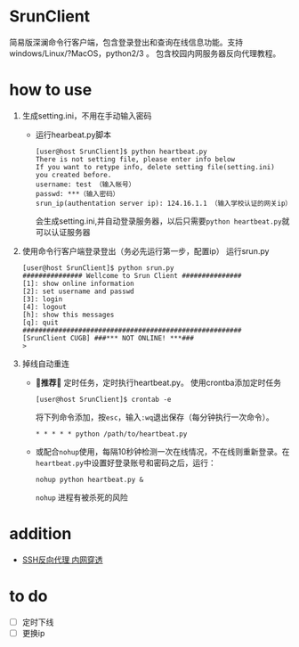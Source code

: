 # SrunClient
简易版深澜命令行客户端，包含登录登出和查询在线信息功能。支持 windows/Linux/?MacOS，python2/3 。 包含校园内网服务器反向代理教程。

# how to use
1. 生成setting.ini，不用在手动输入密码
    - 运行hearbeat.py脚本
        ```shell
        [user@host SrunClient]$ python heartbeat.py
        There is not setting file, please enter info below
        If you want to retype info, delete setting file(setting.ini) you created before.
        username: test （输入帐号）
        passwd: ***（输入密码）
        srun_ip(authentation server ip): 124.16.1.1 （输入学校认证的网关ip）
        ```
        会生成setting.ini,并自动登录服务器，以后只需要```python heartbeat.py```就可以认证服务器

2. 使用命令行客户端登录登出（务必先运行第一步，配置ip）
    运行srun.py
    ```
    [user@host SrunClient]$ python srun.py
    ############### Wellcome to Srun Client ###############
    [1]: show online information
    [2]: set username and passwd
    [3]: login
    [4]: logout
    [h]: show this messages
    [q]: quit
    #######################################################
    [SrunClient CUGB] ###*** NOT ONLINE! ***###
    >
    ```

3. 掉线自动重连
    - 🍬**推荐**🍬 定时任务，定时执行heartbeat.py。
        使用crontba添加定时任务
        ```shell
        [user@host SrunClient]$ crontab -e
        ```
        将下列命令添加，按`esc`，输入`:wq`退出保存（每分钟执行一次命令）。
        ```
        * * * * * python /path/to/heartbeat.py
        ```
    - 或配合`nohup`使用，每隔10秒钟检测一次在线情况，不在线则重新登录。在`heartbeat.py`中设置好登录账号和密码之后，运行：
        ```shell
        nohup python heartbeat.py &
        ```
        `nohup` 进程有被杀死的风险

# addition

- [SSH反向代理 内网穿透](./sshr_readme.md)

# to do

- [ ] 定时下线
- [ ] 更换ip
